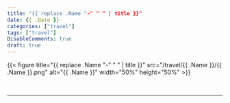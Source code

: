 ```yaml
---
title: "{{ replace .Name "-" " " | title }}"
date: {{ .Date }}
categories: ["travel"]
tags: ["travel"]
DisableComments: true
draft: true
---
```


{{< figure title="{{ replace .Name "-" " " | title }}" src="/travel/{{ .Name }}/{{ .Name }}.png" alt="{{ .Name }}" width="50%" height="50%" >}}

<br>

---